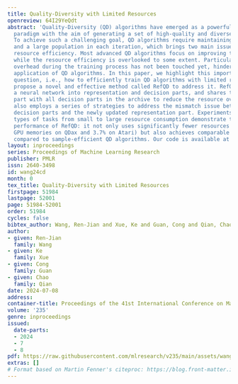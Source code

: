 ```yaml
---
title: Quality-Diversity with Limited Resources
openreview: 64I29YeQdt
abstract: 'Quality-Diversity (QD) algorithms have emerged as a powerful optimization
  paradigm with the aim of generating a set of high-quality and diverse solutions.
  To achieve such a challenging goal, QD algorithms require maintaining a large archive
  and a large population in each iteration, which brings two main issues, sample and
  resource efficiency. Most advanced QD algorithms focus on improving the sample efficiency,
  while the resource efficiency is overlooked to some extent. Particularly, the resource
  overhead during the training process has not been touched yet, hindering the wider
  application of QD algorithms. In this paper, we highlight this important research
  question, i.e., how to efficiently train QD algorithms with limited resources, and
  propose a novel and effective method called RefQD to address it. RefQD decomposes
  a neural network into representation and decision parts, and shares the representation
  part with all decision parts in the archive to reduce the resource overhead. It
  also employs a series of strategies to address the mismatch issue between the old
  decision parts and the newly updated representation part. Experiments on different
  types of tasks from small to large resource consumption demonstrate the excellent
  performance of RefQD: it not only uses significantly fewer resources (e.g., 16%
  GPU memories on QDax and 3.7% on Atari) but also achieves comparable or better performance
  compared to sample-efficient QD algorithms. Our code is available at https://github.com/lamda-bbo/RefQD.'
layout: inproceedings
series: Proceedings of Machine Learning Research
publisher: PMLR
issn: 2640-3498
id: wang24cd
month: 0
tex_title: Quality-Diversity with Limited Resources
firstpage: 51984
lastpage: 52001
page: 51984-52001
order: 51984
cycles: false
bibtex_author: Wang, Ren-Jian and Xue, Ke and Guan, Cong and Qian, Chao
author:
- given: Ren-Jian
  family: Wang
- given: Ke
  family: Xue
- given: Cong
  family: Guan
- given: Chao
  family: Qian
date: 2024-07-08
address:
container-title: Proceedings of the 41st International Conference on Machine Learning
volume: '235'
genre: inproceedings
issued:
  date-parts:
  - 2024
  - 7
  - 8
pdf: https://raw.githubusercontent.com/mlresearch/v235/main/assets/wang24cd/wang24cd.pdf
extras: []
# Format based on Martin Fenner's citeproc: https://blog.front-matter.io/posts/citeproc-yaml-for-bibliographies/
---
```


